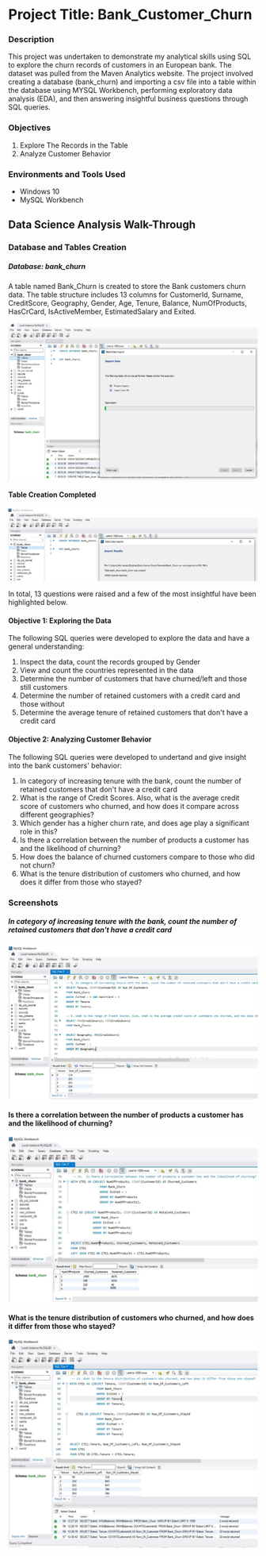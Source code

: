 # Project Title: Bank_Customer_Churn

### Description

This project was undertaken to demonstrate my analytical skills using SQL to explore the churn records of customers in an European bank. The dataset was pulled from the Maven Analytics website. The project involved creating a database (bank_churn) and importing a csv file into a table within the database using MYSQL Workbench, performing exploratory data analysis (EDA), and then answering insightful business questions through SQL queries. 

### Objectives
1.	Explore The Records in the Table
2.	Analyze Customer Behavior

### Environments and Tools Used
- Windows 10
- MySQL Workbench

## Data Science Analysis Walk-Through

### Database and Tables Creation
##### Database: bank_churn

A table named Bank_Churn is created to store the Bank customers churn data. The table structure includes 13 columns for CustomerId, Surname, CreditScore, Geography, Gender, Age, Tenure, Balance, NumOfProducts, HasCrCard, IsActiveMember,  EstimatedSalary and Exited.

![Importing the CSV File into MySQL Workbench](pic_01.JPG)

#### Table Creation Completed
![Bank Churn Table Completed](pic_02.JPG)

In total, 13 questions were raised and a few of the most insightful have been highlighted below. 

#### Objective 1: Exploring the Data
The following SQL queries were developed to explore the data and have a general understanding:
1. Inspect the data, count the records grouped by Gender
2. View and count the countries represented in the data
3. Determine the number of customers that have churned/left and those still customers
4. Determine the number of retained customers with a credit card and those without
5. Determine the average tenure of retained customers that don't have a credit card

#### Objective 2: Analyzing Customer Behavior
The following SQL queries were developed to undertand and give insight into the bank customers' behavior:

1. In category of increasing tenure with the bank, count the number of retained customers that don't have a credit card
2. What is the range of Credit Scores. Also, what is the average credit score of customers who churned, and how does it compare across different geographies?
3. Which gender has a higher churn rate, and does age play a significant role in this?
4. Is there a correlation between the number of products a customer has and the likelihood of churning?
5. How does the balance of churned customers compare to those who did not churn?
6. What is the tenure distribution of customers who churned, and how does it differ from those who stayed?

### Screenshots
##### In category of increasing tenure with the bank, count the number of retained customers that don't have a credit card
![Tenure and Credit Card Possession](pic_03.JPG)

#### Is there a correlation between the number of products a customer has and the likelihood of churning?
![Churning Likelihood vs Number of Products](pic_04.JPG)

#### What is the tenure distribution of customers who churned, and how does it differ from those who stayed?
![Tenure Distribution](pic_05.JPG)
